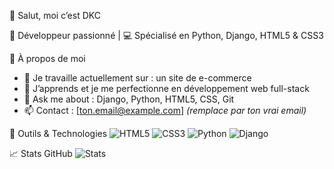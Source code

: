 👋 Salut, moi c’est DKC

🎯 Développeur passionné | 💻 Spécialisé en Python, Django, HTML5 & CSS3

🚀 À propos de moi
- 🔭 Je travaille actuellement sur : un site de e-commerce
- 🌱 J’apprends et je me perfectionne en développement web full-stack
- 💬 Ask me about : Django, Python, HTML5, CSS, Git
- 📫 Contact : [ton.email@example.com] *(remplace par ton vrai email)*

🧰 Outils & Technologies
![HTML5](https://img.shields.io/badge/-HTML5-E34F26?style=flat&logo=html5&logoColor=white)
![CSS3](https://img.shields.io/badge/-CSS3-1572B6?style=flat&logo=css3)
![Python](https://img.shields.io/badge/-Python-3776AB?style=flat&logo=python&logoColor=white)
![Django](https://img.shields.io/badge/-Django-092E20?style=flat&logo=django&logoColor=white)

📈 Stats GitHub
![Stats](https://github-readme-stats.vercel.app/api?username=DKC&show_icons=true&theme=tokyonight)

